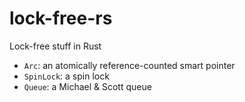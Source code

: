 # lock-free-rs
Lock-free stuff in Rust

- `Arc`: an atomically reference-counted smart pointer
- `SpinLock`: a spin lock
- `Queue`: a Michael & Scott queue
